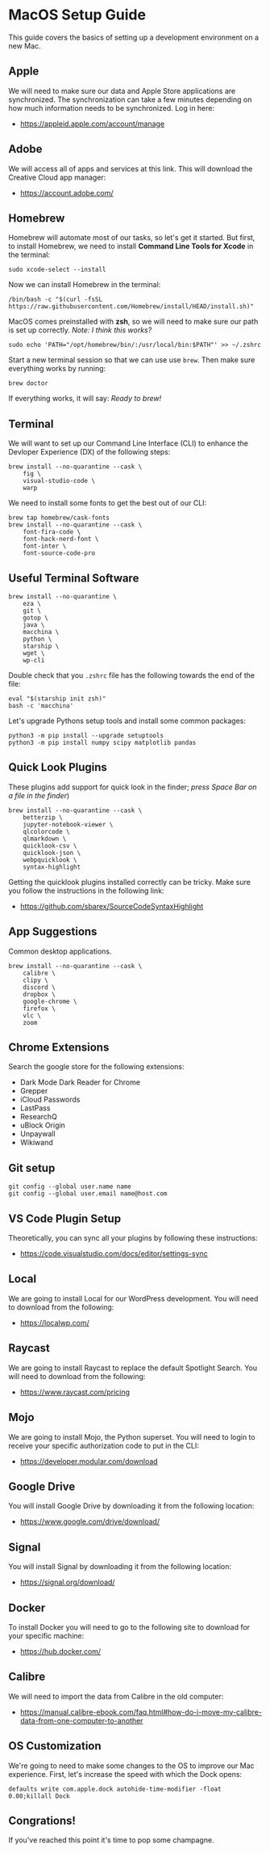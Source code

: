 # MacOS Setup Guide
This guide covers the basics of setting up a development environment on a new Mac.


## Apple
We will need to make sure our data and Apple Store applications are synchronized. The synchronization can take a few minutes depending on how much information needs to be synchronized. Log in here:

* <https://appleid.apple.com/account/manage>


## Adobe
We will access all of apps and services at this link. This will download the Creative Cloud app manager:

* <https://account.adobe.com/>


## Homebrew
Homebrew will automate most of our tasks, so let's get it started. But first, to install Homebrew, we need to install **Command Line Tools for Xcode** in the terminal:

```
sudo xcode-select --install
```

Now we can install Homebrew in the terminal:

```
/bin/bash -c "$(curl -fsSL https://raw.githubusercontent.com/Homebrew/install/HEAD/install.sh)"
```

MacOS comes preinstalled with **zsh**, so we will need to make sure our path is set up correctly. *Note: I think this works?*

```
sudo echo 'PATH="/opt/homebrew/bin/:/usr/local/bin:$PATH"' >> ~/.zshrc
```

Start a new terminal session so that we can use use ```brew```. Then make sure everything works by running:

```
brew doctor
```

If everything works, it will say: *Ready to brew!*


## Terminal
We will want to set up our Command Line Interface (CLI) to enhance the Devloper Experience (DX) of the following steps:

```
brew install --no-quarantine --cask \
    fig \
    visual-studio-code \
    warp
```

We need to install some fonts to get the best out of our CLI:

```
brew tap homebrew/cask-fonts
brew install --no-quarantine --cask \
    font-fira-code \
    font-hack-nerd-font \
    font-inter \
    font-source-code-pro
```


## Useful Terminal Software
```
brew install --no-quarantine \
    eza \
    git \
    gotop \
    java \
    macchina \
    python \
    starship \
    wget \
    wp-cli
```

Double check that you ```.zshrc``` file has the following towards the end of the file:

```
eval "$(starship init zsh)"
bash -c 'macchina'
```

Let's upgrade Pythons setup tools and install some common packages:

```
python3 -m pip install --upgrade setuptools
python3 -m pip install numpy scipy matplotlib pandas
```

## Quick Look Plugins
These plugins add support for quick look in the finder; *press Space Bar on a file in the finder*)

```
brew install --no-quarantine --cask \
    betterzip \
    jupyter-notebook-viewer \
    qlcolorcode \
    qlmarkdown \
    quicklook-csv \
    quicklook-json \
    webpquicklook \
    syntax-highlight
```

Getting the quicklook plugins installed correctly can be tricky. Make sure you follow the instructions in the following link:

* <https://github.com/sbarex/SourceCodeSyntaxHighlight>


## App Suggestions
Common desktop applications.

```
brew install --no-quarantine --cask \
    calibre \
    clipy \
    discord \
    dropbox \
    google-chrome \
    firefox \
    vlc \
    zoom
```


## Chrome Extensions
Search the google store for the following extensions:

* Dark Mode Dark Reader for Chrome
* Grepper
* iCloud Passwords
* LastPass
* ResearchQ
* uBlock Origin
* Unpaywall
* Wikiwand


## Git setup
```
git config --global user.name name
git config --global user.email name@host.com
```


## VS Code Plugin Setup
Theoretically, you can sync all your plugins by following these instructions:

* <https://code.visualstudio.com/docs/editor/settings-sync>


## Local
We are going to install Local for our WordPress development. You will need to download from the following:

* <https://localwp.com/>


## Raycast
We are going to install Raycast to replace the default Spotlight Search. You will need to download from the following:

* <https://www.raycast.com/pricing>


## Mojo
We are going to install Mojo, the Python superset. You will need to login to receive your specific authorization code to put in the CLI:

* <https://developer.modular.com/download>


## Google Drive
You will install Google Drive by downloading it from the following location:

* <https://www.google.com/drive/download/>


## Signal
You will install Signal by downloading it from the following location:

* <https://signal.org/download/>


## Docker
To install Docker you will need to go to the following site to download for your specific machine:

* <https://hub.docker.com/>


## Calibre
We will need to import the data from Calibre in the old computer:

* <https://manual.calibre-ebook.com/faq.html#how-do-i-move-my-calibre-data-from-one-computer-to-another>


## OS Customization
We're going to need to make some changes to the OS to improve our Mac experience. First, let's increase the speed with which the Dock opens:

```
defaults write com.apple.dock autohide-time-modifier -float 0.00;killall Dock
```


## Congrations!
If you've reached this point it's time to pop some champagne.

